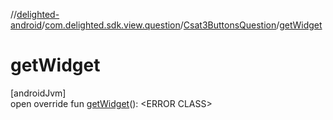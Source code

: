 //[delighted-android](../../../index.md)/[com.delighted.sdk.view.question](../index.md)/[Csat3ButtonsQuestion](index.md)/[getWidget](get-widget.md)

# getWidget

[androidJvm]\
open override fun [getWidget](get-widget.md)(): &lt;ERROR CLASS&gt;
